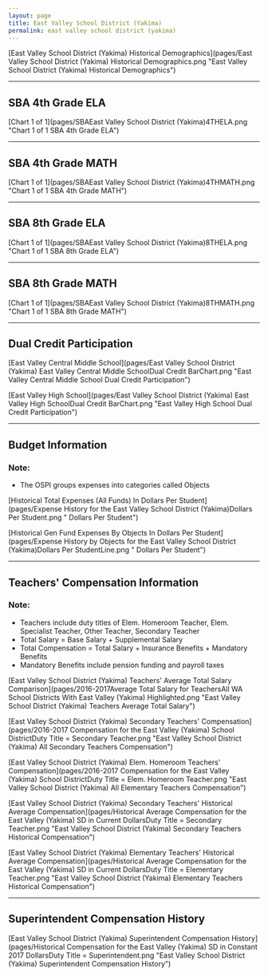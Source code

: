 ```yaml
---
layout: page
title: East Valley School District (Yakima)
permalink: east valley school district (yakima)
---
```



[East Valley School District (Yakima) Historical Demographics](pages/East Valley School District (Yakima) Historical Demographics.png "East Valley School District (Yakima) Historical Demographics")

___

## SBA 4th Grade ELA

[Chart 1 of 1](pages/SBAEast Valley School District (Yakima)4THELA.png "Chart 1 of 1 SBA 4th Grade ELA")


___

## SBA 4th Grade MATH

[Chart 1 of 1](pages/SBAEast Valley School District (Yakima)4THMATH.png "Chart 1 of 1 SBA 4th Grade MATH")


___

## SBA 8th Grade ELA

[Chart 1 of 1](pages/SBAEast Valley School District (Yakima)8THELA.png "Chart 1 of 1 SBA 8th Grade ELA")


___

## SBA 8th Grade MATH

[Chart 1 of 1](pages/SBAEast Valley School District (Yakima)8THMATH.png "Chart 1 of 1 SBA 8th Grade MATH")


___

## Dual Credit Participation

[East Valley Central Middle School](pages/East Valley School District (Yakima) East Valley Central Middle SchoolDual Credit BarChart.png "East Valley Central Middle School Dual Credit Participation")

[East Valley High School](pages/East Valley School District (Yakima) East Valley High SchoolDual Credit BarChart.png "East Valley High School Dual Credit Participation")


___

## Budget Information
### Note:
- The OSPI groups expenses into categories called Objects

[Historical Total Expenses (All Funds) In Dollars Per Student](pages/Expense History for the East Valley School District (Yakima)Dollars Per Student.png " Dollars Per Student")

[Historical Gen Fund Expenses By Objects In Dollars Per Student](pages/Expense History by Objects for the East Valley School District (Yakima)Dollars Per StudentLine.png " Dollars Per Student")


___

## Teachers' Compensation Information
### Note:
- Teachers include duty titles of Elem. Homeroom Teacher, Elem. Specialist Teacher, Other Teacher, Secondary Teacher
- Total Salary = Base Salary + Supplemental Salary
- Total Compensation = Total Salary + Insurance Benefits + Mandatory Benefits
- Mandatory Benefits include pension funding and payroll taxes

[East Valley School District (Yakima) Teachers' Average Total Salary Comparison](pages/2016-2017Average Total Salary for TeachersAll WA School Districts With East Valley (Yakima) Highlighted.png "East Valley School District (Yakima) Teachers Average Total Salary")

[East Valley School District (Yakima) Secondary Teachers' Compensation](pages/2016-2017 Compensation for the East Valley (Yakima) School DistrictDuty Title = Secondary Teacher.png "East Valley School District (Yakima) All Secondary Teachers Compensation")

[East Valley School District (Yakima) Elem. Homeroom Teachers' Compensation](pages/2016-2017 Compensation for the East Valley (Yakima) School DistrictDuty Title = Elem. Homeroom Teacher.png "East Valley School District (Yakima) All Elementary Teachers Compensation")

[East Valley School District (Yakima) Secondary Teachers' Historical Average Compensation](pages/Historical Average Compensation for the East Valley (Yakima) SD in Current DollarsDuty Title = Secondary Teacher.png "East Valley School District (Yakima) Secondary Teachers Historical Compensation")

[East Valley School District (Yakima) Elementary Teachers' Historical Average Compensation](pages/Historical Average Compensation for the East Valley (Yakima) SD in Current DollarsDuty Title = Elementary Teacher.png "East Valley School District (Yakima) Elementary Teachers Historical Compensation")


___

## Superintendent Compensation History

[East Valley School District (Yakima) Superintendent Compensation History](pages/Historical Compensation for the East Valley (Yakima) SD in Constant 2017 DollarsDuty Title = Superintendent.png "East Valley School District (Yakima) Superintendent Compensation History")

